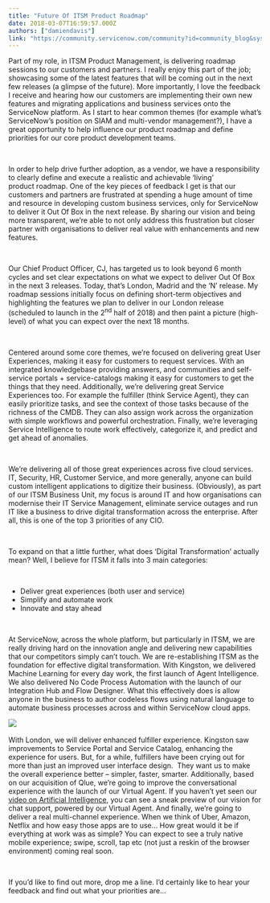 ```yaml
---
title: "Future Of ITSM Product Roadmap"
date: 2018-03-07T16:59:57.000Z
authors: ["damiendavis"]
link: "https://community.servicenow.com/community?id=community_blog&sys_id=6f9f8dc0dbbc5b844fc2f4621f961948"
---
```

<p>Part of my role, in ITSM Product Management, is delivering roadmap sessions to our customers and partners. I really enjoy this part of the job; showcasing some of the latest features that will be coming out in the next few releases (a glimpse of the future). More importantly, I love the feedback I receive and hearing how our customers are implementing their own new features and migrating applications and business services onto the ServiceNow platform. As I start to hear common themes (for example what’s ServiceNow’s position on SIAM and multi-vendor management?), I have a great opportunity to help influence our product roadmap and define priorities for our core product development teams.</p>
<p> </p>
<p>In order to help drive further adoption, as a vendor, we have a responsibility to clearly define and execute a realistic and achievable ‘living’ product roadmap. One of the key pieces of feedback I get is that our customers and partners are frustrated at spending a huge amount of time and resource in developing custom business services, only for ServiceNow to deliver it Out Of Box in the next release. By sharing our vision and being more transparent, we’re able to not only address this frustration but closer partner with organisations to deliver real value with enhancements and new features.</p>
<p> </p>
<p>Our Chief Product Officer, CJ, has targeted us to look beyond 6 month cycles and set clear expectations on what we expect to deliver Out Of Box in the next 3 releases. Today, that’s London, Madrid and the ‘N’ release. My roadmap sessions initially focus on defining short-term objectives and highlighting the features we plan to deliver in our London release (scheduled to launch in the 2<sup>nd</sup> half of 2018) and then paint a picture (high-level) of what you can expect over the next 18 months.</p>
<p> </p>
<p>Centered around some core themes, we’re focused on delivering great User Experiences, making it easy for customers to request services. With an integrated knowledgebase providing answers, and communities and self-service portals &#43; service-catalogs making it easy for customers to get the things that they need. Additionally, we’re delivering great Service Experiences too. For example the fulfiller (think Service Agent), they can easily prioritize tasks, and see the context of those tasks because of the richness of the CMDB. They can also assign work across the organization with simple workflows and powerful orchestration. Finally, we’re leveraging Service Intelligence to route work effectively, categorize it, and predict and get ahead of anomalies.</p>
<p> </p>
<p>We’re delivering all of those great experiences across five cloud services. IT, Security, HR, Customer Service, and more generally, anyone can build custom intelligent applications to digitize their business. (Obviously), as part of our ITSM Business Unit, my focus is around IT and how organisations can modernise their IT Service Management, eliminate service outages and run IT like a business to drive digital transformation across the enterprise. After all, this is one of the top 3 priorities of any CIO.</p>
<p> </p>
<p>To expand on that a little further, what does ‘Digital Transformation’ actually mean? Well, I believe for ITSM it falls into 3 main categories:</p>
<p> </p>
<ul><li>Deliver great experiences (both user and service)</li><li>Simplify and automate work</li><li>Innovate and stay ahead</li></ul>
<p> </p>
<p>At ServiceNow, across the whole platform, but particularly in ITSM, we are really driving hard on the innovation angle and delivering new capabilities that our competitors simply can’t touch. We are re-establishing ITSM as the foundation for effective digital transformation. With Kingston, we delivered Machine Learning for every day work, the first launch of Agent Intelligence. We also delivered No Code Process Automation with the launch of our Integration Hub and Flow Designer. What this effectively does is allow anyone in the business to author codeless flows using natural language to automate business processes across and within ServiceNow cloud apps.</p>
<p><img style="max-width: 100%; max-height: 480px;" src="f93fc980dbbc5b844fc2f4621f9619f8.iix" /> </p>
<p>With London, we will deliver enhanced fulfiller experience. Kingston saw improvements to Service Portal and Service Catalog, enhancing the experience for users. But, for a while, fulfillers have been crying out for more than just an improved user interface design.  They want us to make the overall experience better – simpler, faster, smarter. Additionally, based on our acquisition of Qlue, we’re going to improve the conversational experience with the launch of our Virtual Agent. If you haven’t yet seen our <a href="https://www.youtube.com/watch?v&#61;PW8ZAu8xubA" rel="nofollow">video on Artificial Intelligence</a>, you can see a sneak preview of our vision for chat support, powered by our Virtual Agent. And finally, we’re going to deliver a real multi-channel experience. When we think of Uber, Amazon, Netflix and how easy those apps are to use… How great would it be if everything at work was as simple? You can expect to see a truly native mobile experience; swipe, scroll, tap etc (not just a reskin of the browser environment) coming real soon.</p>
<p> </p>
<p>If you’d like to find out more, drop me a line. I’d certainly like to hear your feedback and find out what your priorities are...</p>